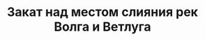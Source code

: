 ---
title: 'Закат над местом слияния рек Волга и Ветлуга'
location: 'Река Волга, Чебоксарское водохранилище. Горномарийский район, Республика Марий Эл, Россия'
tags: all, 2014
category: as-the-first-settlers
---